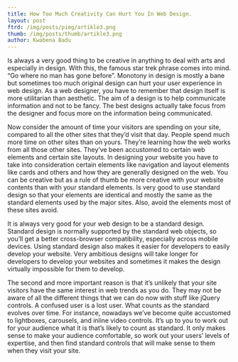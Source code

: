 ```yaml
---
title: How Too Much Creativity Can Hurt You In Web Design.
layout: post
ftrd: /img/posts/pimg/artikle3.png
thumb: /img/posts/thumb/artikle3.png
author: Kwabena Badu
---
```


Is always a very good thing to be creative in anything to deal with arts and especially in design. With this, the famous star trek phrase comes into mind. “Go where no man has gone before”. Monotony in design is mostly a bane but sometimes too much original design can hurt your user experience in web design. As a web designer, you have to remember that design itself is more utilitarian than aesthetic. The aim of a design is to help communicate information and not to be fancy. The best designs actually take focus from the designer and focus more on the information being communicated.

Now consider the amount of time your visitors are spending on your site, compared to all the other sites that they’d visit that day. People spend much more time on other sites than on yours. They’re learning how the web works from all those other sites. They’ve been accustomed to certain web elements and certain site layouts. In designing your website you have to take into consideration certain elements like navigation and layout elements like cards and others and how they are generally designed on the web. You can be creative but as a rule of thumb be more creative with your website contents than with your standard elements. Is very good to use standard design so that your elements are identical and mostly the same as the standard elements used by the major sites. Also, avoid the elements most of these sites avoid.

It is always very good for your web design to be a standard design. Standard design is normally supported by the standard web objects, so you’ll get a better cross-browser compatibility, especially across mobile devices. Using standard design also makes it easier for developers to easily develop your website. Very ambitious designs will take longer for developers to develop your websites and sometimes it makes the design virtually impossible for them to develop. 

The second and more important reason is that it’s unlikely that your site visitors have the same interest in web trends as you do. They may not be aware of all the different things that we can do now with stuff like jQuery controls. A confused user is a lost user. What counts as the standard evolves over time. For instance, nowadays we’ve become quite accustomed to lightboxes, carousels, and inline video controls. It’s up to you to work out for your audience what it is that’s likely to count as standard. It only makes sense to make your audience comfortable, so work out your users’ levels of expertise, and then find standard controls that will make sense to them when they visit your site.